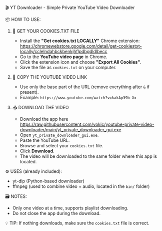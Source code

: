 🎬 YT Downloader - Simple Private YouTube Video Downloader

📦 HOW TO USE:

1. 🧁 GET YOUR COOKIES.TXT FILE
   - Install the **"Get cookies.txt LOCALLY"** Chrome extension:
     https://chromewebstore.google.com/detail/get-cookiestxt-locally/cclelndahbckbenkjhflpdbgdldlbecc
   - Go to the **YouTube video page** in Chrome.
   - Click the extension icon and choose **"Export All Cookies"**.
   - Save the file as `cookies.txt` on your computer.

2. 🔗 COPY THE YOUTUBE VIDEO LINK
   - Use only the base part of the URL (remove everything after `&` if present).
   - Example: `https://www.youtube.com/watch?v=kakAp39b-Xx`

3. 📥 DOWNLOAD THE VIDEO
   - Download the app here  https://raw.githubusercontent.com/vokic/youtube-private-video-downloader/main/yt_private_downloader_gui.exe
   - Open `yt_private_downloader_gui.exe`.
   - Paste the YouTube URL.
   - Browse and select your `cookies.txt` file.
   - Click **Download**.
   - The video will be downloaded to the same folder where this app is located.

⚙️ USES (already included):
- yt-dlp (Python-based downloader)
- ffmpeg (used to combine video + audio, located in the `bin/` folder)

🗃️ NOTES:
- Only one video at a time, supports playlist downloading.
- Do not close the app during the download.

💡 TIP:
If nothing downloads, make sure the `cookies.txt` file is correct.

